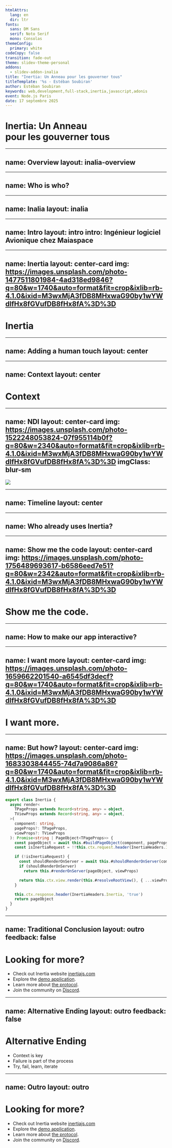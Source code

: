 ```yaml
---
htmlAttrs:
  lang: en
  dir: ltr
fonts:
  sans: DM Sans
  serif: Noto Serif
  mono: Consolas
themeConfig:
  primary: white
codeCopy: false
transition: fade-out
theme: slidev-theme-personal
addons:
  - slidev-addon-inalia
title: "Inertia: Un Anneau pour les gouverner tous"
titleTemplate: '%s - Estéban Soubiran'
author: Estéban Soubiran
keywords: web,development,full-stack,inertia,javascript,adonis
event: Node.js Paris
date: 17 septembre 2025
---
```


# Inertia: Un Anneau<br />pour les gouverner tous

<!--
Bonsoir tout le monde !

Vous allez bien ?

L'objectif des 20 prochaines minutes est simple, vous donnez l'envie d'utiliser Inertia dans vos projets. Inertia, c'est un outil que j'utilise au quotidien et qui a complètement changé ma manière de créer sur le web.
-->

---
name: Overview
layout: inalia-overview
---

<!--
Avant d'aller plus loin, je vous invite à scanner ce QR code.

Il vous mènera sur une page où vous allez pouvoir retrouver mes réseaux, répondre à des questions, pour le moment, ne le faites pas, et même poser vos questions auxquelles je vais pouvoir répondre au fur et à mesure.

À la fin, vous pourrez me donner un feedback. Mais à la fin, parce que ça ne serait pas très objectif de le faire maintenant.

Et à tout moment, vous pouvez réagir à ce que je dis, si vous trouvez ça drôle, si vous aimez ou simplement si vous êtes d'accord.
-->

---
name: Who is who?
---

<Inalia
  question="Qui est qui ?"
  type="single_select"
  chart="donut"
  :data="[{ label: 'Takima', count: 22, color: '#FD00A6' }, { label: 'Node.js Paris', count: 38, color: '#27AD03' }]"
/>

<!--
Pour s'assurer que ça fonctionne bien chez tout le monde et pour nous donner du contexte dont on aura besoin par la suite, je vous invite à répondre à la première question, soit via la page sur laquelle vous êtes arrivé, soit en scannant le QR code.
-->

---
name: Inalia
layout: inalia
---

<!--
Derrière les QR code et les pages sur lesquels vous avez atterri, il y a une plateforme qui s'appelle Inalia.

Inalia, c'est un SaaS que je développe en live sur Twitch avec l'objectif de rendre nos présentations plus interactives et même mémorables !

Il va sortir de sa bêta privée dans les prochaines semaines et vous pouvez dès à présent vous pré-inscrire sur inalia.app.
-->

---
name: Intro
layout: intro
intro: Ingénieur logiciel Avionique chez <span class="i-custom-maiaspace
  inline-block size-5 align-text-top"></span> Maiaspace
---

<!--
Mais l'objectif ce soir, c'est surtout d'Inertia dont on va parler.

Avant de rentrer dans le vif du sujet, je me présente, je m'appelle Estéban. Je suis ingénieur logiciel Avionique chez MaiaSpace. MaiaSpace c'est une filiale d'ArianeGroup qui vise à développer un lanceur spatial partiellement réutilisable.

Quand je ne suis pas au travail, je gravite principalement autour des écosystèmes de Laravel, Vite, Vue et Nuxt.

Et lorsqu'il me reste un peu de temps j'écris des articles.

Dans le même temps, vous pouvez me retrouver partout et surtout sur Twitch où je stream plusieurs fois par semaine.
-->

---
name: Inertia
layout: center-card
img: https://images.unsplash.com/photo-1477511801984-4ad318ed9846?q=80&w=1740&auto=format&fit=crop&ixlib=rb-4.1.0&ixid=M3wxMjA3fDB8MHxwaG90by1wYWdlfHx8fGVufDB8fHx8fA%3D%3D
---

<h1 class="flex flex-row gap-4 items-center">
  <span class="i-devicon-inertiajs inline-block size-10"></span>
  Inertia
</h1>

<!--
Mais revenons à Inertia.

Je crois que ce talk est l'un des plus complexes que j'ai eu à écrire.

Non pas parce qu'Inertia est techniquement difficile, c'est même relativement simple à côté d'un talk sur les signaux et la réactivité.

Je crois qu'il y a deux raisons à cette complexité. D'abord, Inertia nous oblige à repenser la place de la technologie dans nos créations. Et ensuite, il y a le facteur humain lié au talk et à l'implicite d'Inertia.
-->

---
name: Adding a human touch
layout: center
---

<div class="flex flex-row gap-30">
  <v-clicks>
  <span class="i-devicon:java inline-block rounded-lg size-36" />

  <span class="i-devicon:javascript inline-block rounded-lg size-36" />

  <span class="i-devicon:laravel inline-block rounded-lg size-36" />
  </v-clicks>
</div>

<!--
Aujourd'hui, on est chez Takima. Ils font plutôt du Java et on l'a clairement vu au début, ils sont nombreux, vous (!) être nombreux.

Ensuite, l'évènement est organisé par Node.js Paris qui traite de l'écosystème JavaScript.

Enfin, Inertia est un outil né dans l'écosystème Laravel.

3 écosystèmes, chacun ayant un mindset complètement différent. Aujourd'hui, je dois réconcilier tout ça. Du coup, vous faire une énumération technique des fonctionnalités d'Inertia, ça ne vous aurait pas apporté grand chose ni même permis de comprendre et d'apprécier les raisons pour lesquelles la communauté aime l'outil.
-->

---
name: Context
layout: center
---

<h1 v-click class="text-9xl font-serif">
  Context
</h1>

<!--
Il y a aussi la notion de contexte. Le contexte d'une réflexion, d'un moment, d'un récit est essentiel pour comprendre toute l'histoire et ses subtilités.

D'ailleurs, le contexte est une notion devenue essentielle. On peut le voir avec la manipulation de l'information sur les réseaux ou simplement au travers des LLMs où la pertinence est directement liée à la qualité du contexte.

Alors laissez moi vous donner un peu de contexte.

Comment j'en suis arrivé à utiliser Inertia et pourquoi je l'aime tant.
-->

---
name: NDI
layout: center-card
img: https://images.unsplash.com/photo-1522248053824-07f955114b0f?q=80&w=2340&auto=format&fit=crop&ixlib=rb-4.1.0&ixid=M3wxMjA3fDB8MHxwaG90by1wYWdlfHx8fGVufDB8fHx8fA%3D%3D
imgClass: blur-sm
---

<img src="/ndi.jpeg" class="size-60 rounded-md">

<!--
Ça, c'est moi. Et je me rends compte que je ne me fais pas de cadeau en faisant ça. C'était à ma première Nuit de l'Info, donc en décembre 2018. À ce moment-là, je découvre le développement web et j'accroche de suite. Un grand canva, blanc, dans lequel vous pouvez faire absolument tout ce que vous voulez. Quelle liberté.

Enfin, une liberté, qu'il faut savoir utiliser. Et c'est là que tout se complexifie.
-->

---
name: Timeline
layout: center
---

<Timeline
  :items="[
    {
      icon: 'i-ph-pen-nib-straight-duotone',
      img: '/tutoring-platform.png',
      date: '2020',
      title: 'Tutoring Platform',
      stack: [
        {
          icon: 'i-devicon-feathersjs',
          name: 'FeathersJS'
        },
        {
          icon: 'i-devicon-react',
          name: 'React'
        },
        {
          icon: 'i-devicon-vuejs',
          name: 'Vue.js'
        },
      ]
    },
    {
      icon: 'i-ph-graph-duotone',
      img: '/team.jpeg',
      date: '2021',
      title: 'Insamee',
      stack: [
        {
          icon: 'i-devicon-adonisjs',
          name: 'AdonisJS'
        },
        {
          icon: 'i-devicon-nuxt',
          name: 'Nuxt'
        }
      ]
    },
    {
      icon: 'i-ph-envelope-simple-duotone',
      img: '/voting-platform.png',
      date: '2022',
      title: 'Voting Platform',
      stack: [
        {
          icon: 'i-devicon-adonisjs',
          name: 'AdonisJS'
        },
        {
          src: 'https://avatars.githubusercontent.com/u/17380553?s=200&v=4',
          name: 'Unpoly'
        }
      ]
    }
  ]"
/>

<!--
En 2020, avec des amis, on a repris le projet d'une plateforme de tutorat pour la vie étudiante de mon école. On y a passé tellement d'heures à trois. Et pourtant, on n'a jamais rien livré. Personne n'a jamais vu un seul pixel de la nouvelle version.

En 2021, avec un autre ami, on est revenu avec un nouveau projet pour la vie étudiante. L'idée était simple sur le papier, construire 4 plateformes pour faciliter la vie étudiante, pour former un écosystème. Sept mois de travail, une dispense d'un semestre pour travailler dessus à temps plein. Et pourtant, au bout du compte, on ne l'a jamais livré et personne n'en a jamais vu la couleur.

En 2022, j'ai construit une plateforme de vote pour un concours étudiant. Et en septembre, miracle, la plateforme était prête et en production. Pour la première fois depuis 4 ans, un projet a été livré. Enfin !

Maintenant, prenons un peu de recul. Pourquoi le dernier projet est-il enfin livré ?

Parce que je me suis concentré sur le fait de créer et livrer un moment, et non de simplement coder pour coder.

Regardez, sur la plateforme de Tutorat, on avait un backend avec Feathersjs, deux frontend, un avec React et l'autre avec Vue et une application mobile en React Native. Pour l'écosystème, on avait un backend avec Adonis, 4 frontend avec Nuxt et une bibliothèque de composants. Tellement de complexité. De son côté, la plateforme de vote, c'était simplement un backend Adonis avec template engine et un peu d'Unpoly. Rien de plus.

Une stack parfaite pour se concentrer sur le fait de livrer.

C'est exactement ce que vous permet Inertia, vous permettre de vous concentrer sur le produit plus que sur la technologie.

Et je crois qu'il est enfin temps, avec tout ce context de voir ce qu'est Inertia concrètement.
-->

---
name: Who already uses Inertia?
---

<Inalia
  question="Qui a déjà utilisé Inertia ?"
  type="single_select"
  chart="donut"
  :data="[{ label: 'Oui', count: 5, color: '#5AF755' }, { label: 'Non', count: 40, color: '#FB4D16' }]"
/>

<!--
Qui, parmi vous, a déjà utilisé Inertia ?

Je vous laisse y répondre soit via la page Inalia, soit via le QR code juste ici.

En attendant, laissez-moi vous parler un peu d'Inertia.

Inertia n'est ni un nouveau framework frontend, ni un framework backend. C'est un protocole qui permet de lier les deux et qui vient s'ajouter à votre stack par le biais d'adaptateurs, permettant l'émergence de ce qu'ils appellent les modern monoliths.
-->

---
name: Show me the code
layout: center-card
img: https://images.unsplash.com/photo-1756489693617-b6586eed7e51?q=80&w=2342&auto=format&fit=crop&ixlib=rb-4.1.0&ixid=M3wxMjA3fDB8MHxwaG90by1wYWdlfHx8fGVufDB8fHx8fA%3D%3D
---

# Show me the code.

<!--

- Traditional monolith
- How to make our app interactive?

-->

---
name: How to make our app interactive?
---

<Inalia
  question="Comment rendre notre app interactive ?"
  type="multiple_select"
  chart="bar"
  :data="[{ label: 'HTMX, Alpine ou Unpoly', count: 0, color: '#F7C455' }, { label: 'API JSON et Vue, Angular ou React', count: 0, color: '#55D2F7' }, { label: 'Autre', count: 0, color: '#a855f7' }]"
/>

<!--
Ok, très intéressante les réponses.

- Pas la première parce qu'une librairie frontend n'a pas du tout la puissance d'un framework frontend, que ce soit au niveau de l'écosystème, du tooling, ou même des UI kit.
- Pas la deuxième parce que c'est juste trop de complexité dans notre cas. Potentiellement un nouveau repo, une découpe qui n'a pas de sens parce qu'on serait les seuls consommateurs, il faut ajouter du routing, de l'autorisation côté client, etc.

On s'est clairement fait matrixé par le fait de devoir passer d'un monolith à un frontend séparé avec une API pour faire évoluer nos projets et y ajouter de l'interactivité. Mais ça, c'est terminé.

Aujourd'hui, avec Inertia, on a un nouveau choix.
 -->

---
name: I want more
layout: center-card
img: https://images.unsplash.com/photo-1659662201540-a6545df3decf?q=80&w=1740&auto=format&fit=crop&ixlib=rb-4.1.0&ixid=M3wxMjA3fDB8MHxwaG90by1wYWdlfHx8fGVufDB8fHx8fA%3D%3D
---

# I want more.

<!--

- Link
- Form
- Optional Props

-->

---
name: But how?
layout: center-card
img: https://images.unsplash.com/photo-1683303844455-74d7a9086a86?q=80&w=1740&auto=format&fit=crop&ixlib=rb-4.1.0&ixid=M3wxMjA3fDB8MHxwaG90by1wYWdlfHx8fGVufDB8fHx8fA%3D%3D
---

```ts
export class Inertia {
  async render<
    TPageProps extends Record<string, any> = object,
    TViewProps extends Record<string, any> = object,
  >(
    component: string,
    pageProps?: TPageProps,
    viewProps?: TViewProps
  ): Promise<string | PageObject<TPageProps>> {
    const pageObject = await this.#buildPageObject(component, pageProps)
    const isInertiaRequest = !!this.ctx.request.header(InertiaHeaders.Inertia)

    if (!isInertiaRequest) {
      const shouldRenderOnServer = await this.#shouldRenderOnServer(component)
      if (shouldRenderOnServer)
        return this.#renderOnServer(pageObject, viewProps)

      return this.ctx.view.render(this.#resolveRootView(), { ...viewProps, page: pageObject })
    }

    this.ctx.response.header(InertiaHeaders.Inertia, 'true')
    return pageObject
  }
}
```

<!--

Mais ça fonctionne comment Inertia ?

Et bien je crois que ce snippet tiré de l'adaptateur d'AdonisJS est le meilleur support pour comprendre son fonctionnement.

- Deux blocs. Render HTML et JSON
- Utilisation de headers pour différencier les requêtes
- Injection par l'adaptateur client du `pageObject` dans les props

https://github.com/adonisjs/inertia/blob/4a0a6a6356430a91596cc28e408fa6bcfe561052/src/inertia.ts#L290-L310

-->

---
name: Traditional Conclusion
layout: outro
feedback: false
---

<h1 class="text-4xl font-serif">
  Looking for more?
</h1>

<ul class="op-80">
  <li>
    Check out Inertia website <a href="https://inertiajs.com/" target="_blank">inertiajs.com</a>
  </li>
  <li>
    Explore the <a href="https://inertiajs.com/demo-application" target="_blank">demo application</a>.
  </li>
    <li>
    Learn more about <a href="https://inertiajs.com/the-protocol" target="_blank">the protocol</a>.
  </li>
  <li>
    Join the community on <a href="https://discord.gg/inertiajs"  target="_blank">Discord</a>.
  </li>
</ul>

<!--
Je crois qu'il y a deux manières de terminer ce talk.

Une traditionnelle et une alternative. Commençons par l'alternative.
-->

---
name: Alternative Ending
layout: outro
feedback: false
---

<h1 class="text-4xl font-serif">
  Alternative Ending
</h1>

<ul class="op-80">
  <li>
    Context is key
  </li>
  <li>
    Failure is part of the process
  </li>
  <li>
    Try, fail, learn, iterate
  </li>
</ul>

<!--
Inertia n'est pas magique et ne résoudra pas tous vos problèmes. Mais appliqué dans le bon context, ça peut devenir votre meilleur allié.

Ensuite, avec un outil comme Inertia, tu délivres plus, tu accélères et donc inévitablement, tu échoues plus. Mais c'est ok.
-->

---
name: Outro
layout: outro
---

<h1 class="text-4xl font-serif">
  Looking for more?
</h1>

<ul class="op-80">
  <li>
    Check out Inertia website <a href="https://inertiajs.com/" target="_blank">inertiajs.com</a>
  </li>
  <li>
    Explore the <a href="https://inertiajs.com/demo-application" target="_blank">demo application</a>.
  </li>
    <li>
    Learn more about <a href="https://inertiajs.com/the-protocol" target="_blank">the protocol</a>.
  </li>
  <li>
    Join the community on <a href="https://discord.gg/inertiajs"  target="_blank">Discord</a>.
  </li>
</ul>

<!--
Ce que vous venez de découvrir, ce n'est qu'un aperçu de tout ce qu'il est possible de faire avec Inertia. Je vous invite à aller lire la documentation et à explorer l'application de démonstration pour avoir une vision plus réaliste.

Honnêtement, donnez-lui une chance, vous ne le regretterez pas.

Merci à tous !

C'était Estéban. Et pour laisser un feedback, c'est juste là.
-->
